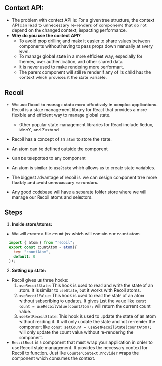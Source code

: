 ## Context API:
- The problem with context API is: 
  For a given tree structure, the context API can lead to unnecessary re-renders of components that do not depend on the changed context, impacting performance.
- **Why do you use the context API?**
  - To avoid prop drilling and make it easier to share values between components without having to pass props down manually at every level.
  - To manage global state in a more efficient way, especially for themes, user authentication, and other shared data.
  - It is never used to make rendering more performant.
  - The parent component will still re render if any of its child has the context which provides it the state variable.
## Recoil
- We use Recoil to manage state more effectively in complex applications. Recoil is a state management library for React that provides a more flexible and efficient way to manage global state.
  - Other popular state management libraries for React include Redux, MobX, and Zustand.

- Recoil has a concept of an `atom` to store the state.
- An atom can be defined outside the component
- Can be teleported to any component
- An atom is similar to `useState` which allows us to create state variables.
- The biggest advantage of recoil is, we can design component tree more flexibly and avoid unnecessary re-renders.


- Any good codebase will have a separate folder store where we will manage our Recoil atoms and selectors.

## Steps

1. **Inside store/atoms:**
  - We will create a file count.jsx which will contain our count atom
  ```jsx
    import { atom } from "recoil";
    export const countAtom = atom({
      key: "countAtom",
      default: 0
    });
  ```
2. **Setting up state:**
  - Recoil gives us three hooks:
    1. `useRecoilState`: This hook is used to read and write the state of an atom. It is similar to `useState`, but it works with Recoil atoms.
    2. `useRecoilValue`: This hook is used to read the state of an atom without subscribing to updates. It gives just the value like `const count = useRecoilValue(countAtom);` will return the current count value.
    3. `useSetRecoilState`: This hook is used to update the state of an atom without reading it. It will only update the state and not re-render the component like `const setCount = useSetRecoilState(countAtom);` will only update the count value without re-rendering the component.
  - `RecoilRoot` is a component that must wrap your application in order to use Recoil state management. It provides the necessary context for Recoil to function. Just like `CounterContext.Provider` wraps the component which consumes the context.
  
